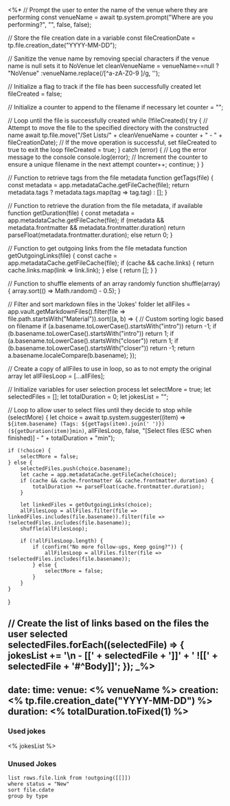 
<%*
// Prompt the user to enter the name of the venue where they are performing
const venueName = await tp.system.prompt("Where are you performing?", "", false, false);

// Store the file creation date in a variable
const fileCreationDate = tp.file.creation_date("YYYY-MM-DD");

// Sanitize the venue name by removing special characters if the venue name is null sets it to NoVenue
let cleanVenueName = venueName==null ? "NoVenue" :venueName.replace(/[^a-zA-Z0-9 ]/g, '');

// Initialize a flag to track if the file has been successfully created
let fileCreated = false;

// Initialize a counter to append to the filename if necessary
let counter = "";

// Loop until the file is successfully created
while (!fileCreated){
    try {
        // Attempt to move the file to the specified directory with the constructed name
        await tp.file.move("/Set Lists/" + cleanVenueName + counter + " - " + fileCreationDate);
        // If the move operation is successful, set fileCreated to true to exit the loop
        fileCreated = true;
    } catch (error) {
        // Log the error message to the console
        console.log(error);
        // Increment the counter to ensure a unique filename in the next attempt
        counter++;
        continue;
    }
}

// Function to retrieve tags from the file metadata
function getTags(file) {
    const metadata = app.metadataCache.getFileCache(file);
    return metadata.tags ? metadata.tags.map(tag => tag.tag) : [];
}

// Function to retrieve the duration from the file metadata, if available
function getDuration(file) {
    const metadata = app.metadataCache.getFileCache(file);
    if (metadata && metadata.frontmatter && metadata.frontmatter.duration)
        return parseFloat(metadata.frontmatter.duration);
    else
        return 0;
}

// Function to get outgoing links from the file metadata
function getOutgoingLinks(file) {
    const cache = app.metadataCache.getFileCache(file);
    if (cache && cache.links) {
        return cache.links.map(link => link.link);
    } else {
        return [];
    }
}

// Function to shuffle elements of an array randomly
function shuffle(array) {
    array.sort(() => Math.random() - 0.5);
}

// Filter and sort markdown files in the 'Jokes' folder
let allFiles = app.vault.getMarkdownFiles().filter(file => file.path.startsWith("Material")).sort((a, b) => {
    // Custom sorting logic based on filename
    if (a.basename.toLowerCase().startsWith("intro")) return -1;
    if (b.basename.toLowerCase().startsWith("intro")) return 1;
    if (a.basename.toLowerCase().startsWith("closer")) return 1;
    if (b.basename.toLowerCase().startsWith("closer")) return -1;
    return a.basename.localeCompare(b.basename);
});

// Create a copy of allFiles to use in loop, so as to not empty the original array
let allFilesLoop = [...allFiles];

// Initialize variables for user selection process
let selectMore = true;
let selectedFiles = [];
let totalDuration = 0;
let jokesList = "";

// Loop to allow user to select files until they decide to stop
while (selectMore) {
    let choice = await tp.system.suggester((item) => `${item.basename} (Tags: ${getTags(item).join(' ')}) (${getDuration(item)}min)`, allFilesLoop, false, "[Select files (ESC when finished)] - " + totalDuration + "min");
    
    if (!choice) {
        selectMore = false;
    } else {
        selectedFiles.push(choice.basename);
        let cache = app.metadataCache.getFileCache(choice);
        if (cache && cache.frontmatter && cache.frontmatter.duration) {
            totalDuration += parseFloat(cache.frontmatter.duration);
        }
        
        let linkedFiles = getOutgoingLinks(choice);
        allFilesLoop = allFiles.filter(file => linkedFiles.includes(file.basename)).filter(file => !selectedFiles.includes(file.basename));
        shuffle(allFilesLoop);
        
        if (!allFilesLoop.length) {
            if (confirm("No more follow-ups, Keep going?")) {
                allFilesLoop = allFiles.filter(file => !selectedFiles.includes(file.basename));
            } else {
                selectMore = false;
            }
        }
    } 
}

// Create the list of links based on the files the user selected
selectedFiles.forEach((selectedFile) => {
    jokesList += '\n - [[' + selectedFile + ']]' + ' ![[' + selectedFile + '#^Body]]';
});
_%>
---
date: 
time: 
venue: <% venueName %>
creation: <% tp.file.creation_date("YYYY-MM-DD") %>
duration: <% totalDuration.toFixed(1) %>
---
### Used jokes
<% jokesList %>

### Unused Jokes 
```dataview
list rows.file.link from !outgoing([[]])
where status = "New"
sort file.cdate
group by type
```
